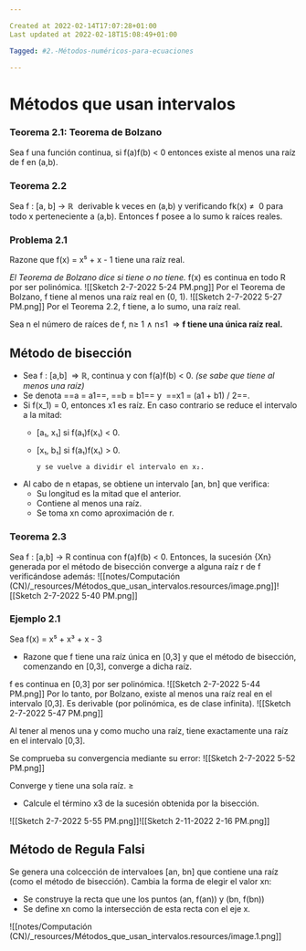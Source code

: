 ```yaml
---

Created at 2022-02-14T17:07:28+01:00
Last updated at 2022-02-18T15:08:49+01:00

Tagged: #2.-Métodos-numéricos-para-ecuaciones

---
```


# Métodos que usan intervalos
### Teorema 2.1: Teorema de Bolzano

Sea f una función continua, si f(a)f(b) < 0 entonces existe al menos una raíz de f en (a,b).

### Teorema 2.2

Sea f : [a, b] → ℝ  derivable k veces en (a,b) y verificando fk(x) ≠  0 para todo x perteneciente a (a,b). Entonces f posee a lo sumo k raíces reales.

### Problema 2.1

Razone que f(x) = x⁵ + x - 1 tiene una raíz real.

_El Teorema de Bolzano dice si tiene o no tiene._
f(x) es continua en todo R por ser polinómica.
![[Sketch 2-7-2022 5-24 PM.png]]
Por el Teorema de Bolzano, f tiene al menos una raíz real en (0, 1).
![[Sketch 2-7-2022 5-27 PM.png]]
Por el Teorema 2.2, f tiene, a lo sumo, una raíz real.

Sea n el número de raíces de f, n≥ 1 ∧ n≤1  ⇒ **f tiene una única raíz real.**

## Método de bisección

* Sea f : [a,b]  ⇒ ℝ, continua y con f(a)f(b) < 0. _(se sabe que tiene al menos una raíz)_
* Se denota ==a = a1==, ==b = b1== y  ==x1 = (a1 + b1) / 2==.
* Si f(x_1) = 0, entonces x1 es raíz. En caso contrario se reduce el intervalo a la mitad:
  * [a₁, x₁] si f(a₁)f(x₁) < 0.
  * [x₁, b₁] si f(a₁)f(x₁) > 0.

		y se vuelve a dividir el intervalo en x₂.

* Al cabo de n etapas, se obtiene un intervalo [an, bn] que verifica:
  * Su longitud es la mitad que el anterior.
  * Contiene al menos una raíz.
  * Se toma xn como aproximación de r.



### Teorema 2.3

Sea f : [a,b] -> R continua con f(a)f(b) < 0. Entonces, la sucesión {Xn} generada por el método de bisección converge a alguna raíz r de f verificándose además:
![[notes/Computación (CN)/_resources/Métodos_que_usan_intervalos.resources/image.png]]![[Sketch 2-7-2022 5-40 PM.png]]


### Ejemplo 2.1

Sea f(x) = x⁵ + x³ + x - 3


* Razone que f tiene una raíz única en [0,3] y que el método de bisección, comenzando en [0,3], converge a dicha raíz.

f es continua en [0,3] por ser polinómica.
![[Sketch 2-7-2022 5-44 PM.png]]
Por lo tanto, por Bolzano, existe al menos una raíz real en el intervalo [0,3].
Es derivable (por polinómica, es de clase infinita).
![[Sketch 2-7-2022 5-47 PM.png]]

Al tener al menos una y como mucho una raíz, tiene exactamente una raíz en el intervalo [0,3].

Se comprueba su convergencia mediante su error:
![[Sketch 2-7-2022 5-52 PM.png]]

Converge y tiene una sola raíz. ≥


* Calcule el término x3 de la sucesión obtenida por la bisección.

![[Sketch 2-7-2022 5-55 PM.png]]![[Sketch 2-11-2022 2-16 PM.png]]


## Método de Regula Falsi

Se genera una colcección de intervaloes [an, bn] que contiene una raíz (como el método de bisección).
Cambia la forma de elegir el valor xn:

* Se construye la recta que une los puntos (an, f(an)) y (bn, f(bn))
* Se define xn como la intersección de esta recta con el eje x.


![[notes/Computación (CN)/_resources/Métodos_que_usan_intervalos.resources/image.1.png]]


